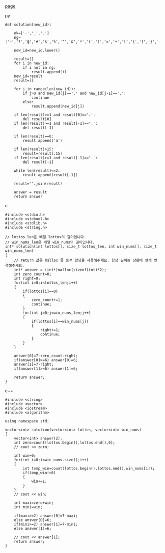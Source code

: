 [page](https://programmers.co.kr/learn/courses/30/lessons/77484)

py

    def solution(new_id):    

        ok=['-','_','.']
        ng=['~','!','@','#','$','%','^','&','*','(',')','=','+','[','{',']','}',':','?',',','<','>','/']

        new_id=new_id.lower()

        result=[]
        for i in new_id:
            if i not in ng:
                result.append(i)
        new_id=result
        result=[]

        for j in range(len(new_id)):
            if j>0 and new_id[j]=='.' and new_id[j-1]=='.':
                continue
            else:
                result.append(new_id[j])

        if len(result)>=1 and result[0]=='.':
            del result[0]
        if len(result)>=1 and result[-1]=='.':
            del result[-1]

        if len(result)==0:
            result.append('a')

        if len(result)>15:
            result=result[:15]
        if len(result)>=1 and result[-1]=='.':
            del result[-1]

        while len(result)<=2:
            result.append(result[-1])

        result=''.join(result)

        answer = result
        return answer

c

    #include <stdio.h>
    #include <stdbool.h>
    #include <stdlib.h>
    #include <string.h>

    // lottos_len은 배열 lottos의 길이입니다.
    // win_nums_len은 배열 win_nums의 길이입니다.
    int* solution(int lottos[], size_t lottos_len, int win_nums[], size_t win_nums_len)
    {
        // return 값은 malloc 등 동적 할당을 사용해주세요. 할당 길이는 상황에 맞게 변경해주세요.
        int* answer = (int*)malloc(sizeof(int)*2);
        int zero_count=0;
        int right=0;
        for(int i=0;i<lottos_len;i++)
        {
            if(lottos[i]==0)
            {
                zero_count+=1;
                continue;
            }
            for(int j=0;j<win_nums_len;j++)
            {
                if(lottos[i]==win_nums[j])
                {
                    right+=1;
                    continue;
                }
            }
        }

        answer[0]=7-zero_count-right;
        if(answer[0]>=6) answer[0]=6;
        answer[1]=7-right;
        if(answer[1]>=6) answer[1]=6;

        return answer;
    }

c++

    #include <string>
    #include <vector>
    #include <iostream>
    #include <algorithm>

    using namespace std;

    vector<int> solution(vector<int> lottos, vector<int> win_nums)
    {
        vector<int> answer(2);
        int zero=count(lottos.begin(),lottos.end(),0);
        // cout << zero;

        int win=0;
        for(int i=0;i<win_nums.size();i++)
        {
            int temp_win=count(lottos.begin(),lottos.end(),win_nums[i]);
            if(temp_win!=0)
            {
                win+=1;
            }
        }
        // cout << win;

        int maxi=zero+win;
        int mini=win;

        if(maxi>=2) answer[0]=7-maxi;
        else answer[0]=6;
        if(mini>=2) answer[1]=7-mini;
        else answer[1]=6;

        // cout << answer[1];
        return answer;
    }
